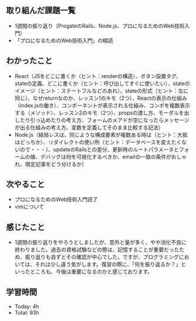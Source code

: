 ## 取り組んだ課題一覧
- 1週間の振り返り（ProgateのRails、Node.js、プロになるためのWeb技術入門）
- 「プロになるためのWeb技術入門」の精読
## わかったこと
- React（JSをどこに書くか（ヒント：renderの構造）、ボタン設置タグ、stateの定義、どこに書くか（ヒント：呼び出してすぐに使いたい）、stateのイメージ（ヒント：ステートフルなどのあれ）、stateの形式（ヒント：左に同じ）、なぜreturnなのか、レッスン1のキモ（2つ）、Reactの表示の仕組み（index.jsの働き）、コンポーネントが表示される仕組み、コンポを複数表示する（メソッド）、レッスン2のキモ（2つ）、propsの渡し方、モーダルを出したり引っ込めたりの考え方、フォームのメアドが空になったらメッセージが出る仕組みの考え方、変数を定義してそのまま比較する記法）
- Node.js（結局レスは、同じような構成要素が複数ある時は（ヒント：大抵はどっちか）、リダイレクトの使い所（ヒント：データベースを変えたくないので・・・）、updateのRailsとの差分、更新時のルートパラメータとフォームの値、デバッグは何を可視化するべきか、emailの一致の条件がおしゃれ、限定記事をどう分けるか）
## 次やること
- プロになるためのWeb技術入門読了
- vimについて
## 感じたこと
- 1週間の振り返りをやろうとしましたが、意外と量が多く、やや消化不良に終わりました。過去の資格試験などの際は、記憶することが重要だったため、振り返りも自ずとその確認が中心でした。ですが、プログラミングにおいては、それは少し違う気がします。復習の際に、「何を振り返るか？」といったところも、今後は重要になるのかと感じております。
## 学習時間
- Today: 4h
- Total: 93h
